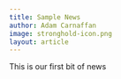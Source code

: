 ```yaml
---
title: Sample News
author: Adam Carnaffan
image: stronghold-icon.png
layout: article 
---
```

This is our first bit of news